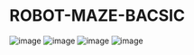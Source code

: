 # ROBOT-MAZE-BACSIC
![image](https://github.com/user-attachments/assets/b48e411e-39a4-4c84-b71c-f7e0fe75245f)
![image](https://github.com/user-attachments/assets/51c25453-84c7-4a16-a235-4507bc622cf5) ![image](https://github.com/user-attachments/assets/8d9d436e-50f4-4802-8ef4-17b2a67c7c28)
![image](https://github.com/user-attachments/assets/424d94d9-d60f-44b1-82e1-c82ccb7c5c5b)


